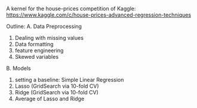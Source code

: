 A kernel for the house-prices competition of Kaggle:
https://www.kaggle.com/c/house-prices-advanced-regression-techniques

Outline:
A. Data Preprocessing
  1. Dealing with missing values
  2. Data formatting
  3. feature engineering
  4. Skewed variables
  
B. Models
  1. setting a baseline: Simple Linear Regression
  2. Lasso (GridSearch via 10-fold CV)
  3. Ridge (GridSearch via 10-fold CV)
  4. Average of Lasso and Ridge
